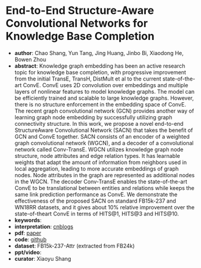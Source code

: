 # End-to-End Structure-Aware Convolutional Networks for Knowledge Base Completion 
- **author**: Chao Shang, Yun Tang, Jing Huang, Jinbo Bi, Xiaodong He, Bowen Zhou   
- **abstract**: Knowledge graph embedding has been an active research topic for knowledge base completion, with progressive improvement from the initial TransE, TransH, DistMult et al to the current state-of-the-art ConvE. ConvE uses 2D convolution over embeddings and multiple layers of nonlinear features to model knowledge graphs. The model can be efficiently trained and scalable to large knowledge graphs. However, there is no structure enforcement in the embedding space of ConvE. The recent graph convolutional network (GCN) provides another way of learning graph node embedding by successfully utilizing graph connectivity structure. In this work, we propose a novel end-to-end StructureAware Convolutional Network (SACN) that takes the benefit of GCN and ConvE together. SACN consists of an encoder of a weighted graph convolutional network (WGCN), and a decoder of a convolutional network called Conv-TransE. WGCN utilizes knowledge graph node structure, node attributes and edge relation types. It has learnable weights that adapt the amount of information from neighbors used in local aggregation, leading to more accurate embeddings of graph nodes. Node attributes in the graph are represented as additional nodes in the WGCN. The decoder Conv-TransE enables the state-of-the-art ConvE to be translational between entities and relations while keeps the same link prediction performance as ConvE. We demonstrate the effectiveness of the proposed SACN on standard FB15k-237 and WN18RR datasets, and it gives about 10% relative improvement over the state-of-theart ConvE in terms of HITS@1, HITS@3 and HITS@10.
- **keywords**: 
- **interpretation**: [cnblogs](https://www.cnblogs.com/jws-2018/p/11519383.html)
- **pdf**: [paper](https://aaai.org/ojs/index.php/AAAI/article/view/4164/4042)
- **code**: [github](https://github.com/JD-AI-Research-Silicon-Valley/SACN)
- **dataset**: FB15k-237-Attr (extracted from FB24k)
- **ppt/video**: 
- **curator**: Xiaoyu Shang
